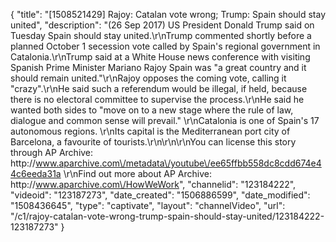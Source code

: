 {
    "title": "[1508521429] Rajoy: Catalan vote wrong; Trump: Spain should stay united",
    "description": "(26 Sep 2017) US President Donald Trump said on Tuesday Spain should stay united.\r\nTrump commented shortly before a planned October 1 secession vote called by Spain's regional government in Catalonia.\r\nTrump said at a White House news conference with visiting Spanish Prime Minister Mariano Rajoy Spain was \"a great country and it should remain united.\"\r\nRajoy opposes the coming vote, calling it \"crazy\".\r\nHe said such a referendum would be illegal, if held, because there is no electoral committee to supervise the process.\r\nHe said he wanted both sides to \"move on to a new stage where the rule of law, dialogue and common sense will prevail.\"  \r\nCatalonia is one of Spain's 17 autonomous regions. \r\nIts capital is the Mediterranean port city of Barcelona, a favourite of tourists.\r\n\r\n\r\nYou can license this story through AP Archive: http:\/\/www.aparchive.com\/metadata\/youtube\/ee65ffbb558dc8cdd674e44c6eeda31a \r\nFind out more about AP Archive: http:\/\/www.aparchive.com\/HowWeWork",
    "channelid": "123184222",
    "videoid": "123187273",
    "date_created": "1506886599",
    "date_modified": "1508436645",
    "type": "captivate",
    "layout": "channelVideo",
    "url": "\/c1\/rajoy-catalan-vote-wrong-trump-spain-should-stay-united\/123184222-123187273"
}